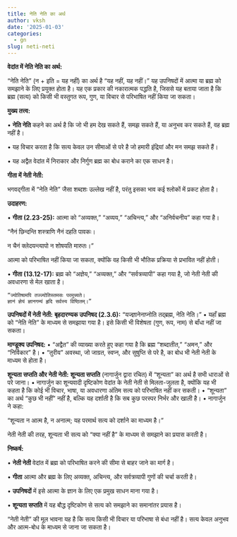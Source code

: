 ```yaml
---
title: नेति नेति का अर्थ
author: vksh
date: '2025-01-03'
categories:
  - gn
slug: neti-neti 
---
```



**वेदांत में नेति नेति का अर्थ:**

“नेति नेति” (न + इति = यह नहीं) का अर्थ है “यह नहीं, यह नहीं।” यह उपनिषदों में आत्मा या ब्रह्म को समझाने के लिए प्रयुक्त होता है। यह एक प्रकार की नकारात्मक पद्धति है, जिससे यह बताया जाता है कि ब्रह्म (सत्य) को किसी भी वस्तुगत रूप, गुण, या विचार से परिभाषित नहीं किया जा सकता।

  
**मुख्य तत्त्व:**

• **नेति नेति** कहने का अर्थ है कि जो भी हम देख सकते हैं, समझ सकते हैं, या अनुभव कर सकते हैं, वह ब्रह्म नहीं है।

• यह विचार करता है कि सत्य केवल उन सीमाओं से परे है जो हमारी इंद्रियां और मन समझ सकते हैं।

• यह अद्वैत वेदांत में निराकार और निर्गुण ब्रह्म का बोध कराने का एक साधन है।



**गीता में नेती नेती:**

भगवद्गीता में “नेति नेति” जैसा शब्दशः उल्लेख नहीं है, परंतु इसका भाव कई श्लोकों में प्रकट होता है।

**उदाहरण:**

• **गीता (2.23-25):** आत्मा को “अव्यक्त,” “अव्यय,” “अचिन्त्य,” और “अनिर्वचनीय” कहा गया है।

“नैनं छिन्दन्ति शस्त्राणि नैनं दहति पावकः।

न चैनं क्लेदयन्त्यापो न शोषयति मारुतः।”

आत्मा को परिभाषित नहीं किया जा सकता, क्योंकि वह किसी भी भौतिक प्रक्रिया से प्रभावित नहीं होती।

• **गीता (13.12-17):** ब्रह्म को “अज्ञेय,” “अव्यक्त,” और “सर्वत्रव्यापी” कहा गया है, जो नेती नेती की अवधारणा से मेल खाता है।

```
“ज्योतिषामपि तज्ज्योतिस्तमसः परमुच्यते।
ज्ञानं ज्ञेयं ज्ञानगम्यं हृदि सर्वस्य विष्ठितम्।”
```

**उपनिषदों में नेती नेती:**
**बृहदारण्यक उपनिषद (2.3.6):**
“यज्ज्ञानेनाप्नोति तद्ब्रह्म, नेति नेति।”
• यहाँ ब्रह्म को “नेति नेति” के माध्यम से समझाया गया है। इसे किसी भी विशेषता (गुण, रूप, नाम) से बाँधा नहीं जा सकता।

**माण्डूक्य उपनिषद:**
• “अद्वैत” की व्याख्या करते हुए कहा गया है कि ब्रह्म “शब्दातीत,” “अमन,” और “निर्विकार” है।
• “तुरीय” अवस्था, जो जाग्रत, स्वप्न, और सुषुप्ति से परे है, का बोध भी नेती नेती के माध्यम से होता है।

**शून्यता सप्तति और नेती नेती:**
**शून्यता सप्तति** (नागार्जुन द्वारा रचित) में “शून्यता” का अर्थ है सभी धाराओं से परे जाना।
• नागार्जुन का शून्यवादी दृष्टिकोण वेदांत के नेती नेती से मिलता-जुलता है, क्योंकि यह भी कहता है कि कोई भी विचार, भाषा, या अवधारणा अंतिम सत्य को परिभाषित नहीं कर सकती।
• “शून्यता” का अर्थ “कुछ भी नहीं” नहीं है, बल्कि यह दर्शाती है कि सब कुछ परस्पर निर्भर और खाली है।
• नागार्जुन ने कहा:

“शून्यता न आत्म है, न अनात्म; यह परमार्थ सत्य को दर्शाने का माध्यम है।”

नेती नेती की तरह, शून्यता भी सत्य को “क्या नहीं है” के माध्यम से समझाने का प्रयास करती है।

**निष्कर्ष:**

• **नेती नेती** वेदांत में ब्रह्म को परिभाषित करने की सीमा से बाहर जाने का मार्ग है।

• **गीता** आत्मा और ब्रह्म के लिए अव्यक्त, अचिन्त्य, और सर्वत्रव्यापी गुणों की चर्चा करती है।

• **उपनिषदों** में इसे आत्मा के ज्ञान के लिए एक प्रमुख साधन माना गया है।

• **शून्यता सप्तति** में यह बौद्ध दृष्टिकोण से सत्य को समझाने का समानांतर प्रयास है।

  

“नेती नेती” की मूल भावना यह है कि सत्य किसी भी विचार या परिभाषा से बंधा नहीं है। सत्य केवल अनुभव और आत्म-बोध के माध्यम से जाना जा सकता है।
